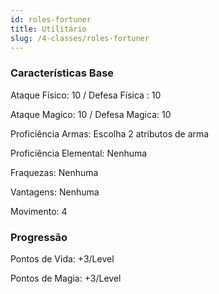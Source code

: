 ```yaml
---
id: roles-fortuner
title: Utilitário
slug: /4-classes/roles-fortuner
---
```


### Características Base

Ataque Físico: 10  / Defesa Física : 10

Ataque Magico: 10 / Defesa Magica: 10

Proficiência Armas: Escolha 2 atributos de arma

Proficiência Elemental: Nenhuma

Fraquezas: Nenhuma

Vantagens: Nenhuma

Movimento: 4

### Progressão

Pontos de Vida: +3/Level

Pontos de Magia: +3/Level
